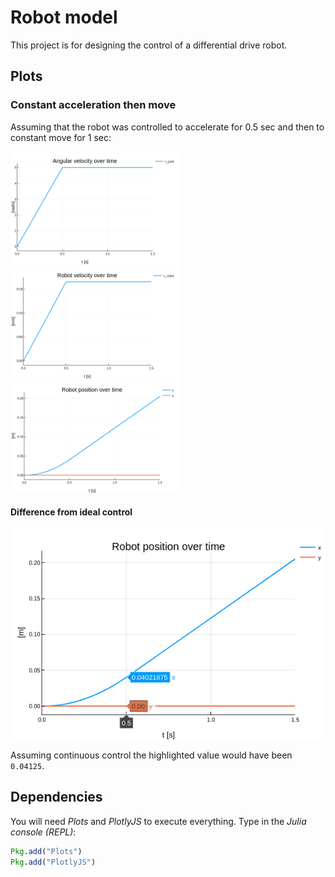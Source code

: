 # Robot model

This project is for designing the control of a differential drive robot.

## Plots

### Constant acceleration then move

Assuming that the robot was controlled to accelerate for 0.5 sec and then to constant move for 1 sec:

<img src="./plots/angular_velocity_const_acc_then_move.png" width="270" alt="Angular velocity over time" /> <img src="./plots/robotbase_velocity_const_acc_then_move.png" width="270" alt="Robot base frame velocity over time" /> <img src="./plots/robot_position_const_acc_then_move.png" width="270" alt="Robot position over time" />

#### Difference from ideal control

![Highlighted point at end of acceleration period](./plots/robot_position_const_acc_then_move_highlighted.png)

Assuming continuous control the highlighted value would have been `0.04125`.

## Dependencies

You will need _Plots_ and _PlotlyJS_ to execute everything. Type in the _Julia console (REPL)_:

```julia
Pkg.add("Plots")
Pkg.add("PlotlyJS")
```
